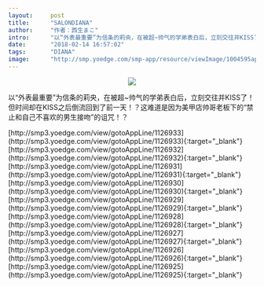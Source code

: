 ```yaml
---
layout:     post
title:      "SALONDIANA"
author:     "作者：西生まこ"
intro:      "以“外表最重要”为信条的莉央，在被超~帅气的学弟表白后，立刻交往并KISS了！但时间却在KISS之后倒流回到了前一天！？这难道是因为美甲店帅哥老板下的“禁止和自己不喜欢的男生接吻”的诅咒！？"
date:       "2018-02-14 16:57:02"
tags:       "DIANA"
image:      "http://smp.yoedge.com/smp-app/resource/viewImage/1004595appline.png"
---
```

<div style="text-align: center">
<p><img src="http://smp.yoedge.com/smp-app/resource/viewImage/1004595appline.png"/></p>
</div>
<p class="post-meta">
<span>以“外表最重要”为信条的莉央，在被超~帅气的学弟表白后，立刻交往并KISS了！但时间却在KISS之后倒流回到了前一天！？这难道是因为美甲店帅哥老板下的“禁止和自己不喜欢的男生接吻”的诅咒！？</span>
</p>
[http://smp3.yoedge.com/view/gotoAppLine/1126933](http://smp3.yoedge.com/view/gotoAppLine/1126933){:target="_blank"}
[http://smp3.yoedge.com/view/gotoAppLine/1126932](http://smp3.yoedge.com/view/gotoAppLine/1126932){:target="_blank"}
[http://smp3.yoedge.com/view/gotoAppLine/1126931](http://smp3.yoedge.com/view/gotoAppLine/1126931){:target="_blank"}
[http://smp3.yoedge.com/view/gotoAppLine/1126930](http://smp3.yoedge.com/view/gotoAppLine/1126930){:target="_blank"}
[http://smp3.yoedge.com/view/gotoAppLine/1126929](http://smp3.yoedge.com/view/gotoAppLine/1126929){:target="_blank"}
[http://smp3.yoedge.com/view/gotoAppLine/1126928](http://smp3.yoedge.com/view/gotoAppLine/1126928){:target="_blank"}
[http://smp3.yoedge.com/view/gotoAppLine/1126927](http://smp3.yoedge.com/view/gotoAppLine/1126927){:target="_blank"}
[http://smp3.yoedge.com/view/gotoAppLine/1126926](http://smp3.yoedge.com/view/gotoAppLine/1126926){:target="_blank"}
[http://smp3.yoedge.com/view/gotoAppLine/1126925](http://smp3.yoedge.com/view/gotoAppLine/1126925){:target="_blank"}


